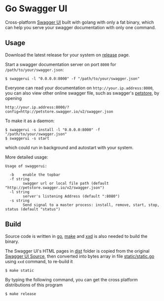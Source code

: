 # Go Swagger UI

Cross-platform [Swagger UI](https://swagger.io/swagger-ui/) built with golang with only
a fat binary, which can help you serve your swagger documentation with only one command.

## Usage
Download the latest release for your system on [release](https://github.com/haxii/go-swagger-ui/releases) page.

Start a swagger documentation server on port `8000` for `/path/to/your/swagger.json`:

```
$ swaggerui -l "0.0.0.0:8000" -f "/path/to/your/swagger.json"
```

Everyone can read your documentation on `http://your.ip.address:8000`, you can also view
other online swagger file, such as swagger's [petstore](http://petstore.swagger.io/),
by opening 

```
http://your.ip.address:8000/?config=http://petstore.swagger.io/v2/swagger.json
```

To make it as a daemon:

```
$ swaggerui -s install -l "0.0.0.0:8000" -f "/path/to/your/swagger.json"
$ swaggerui -s start
```

which could run in background and autostart with your system.

More detailed usage:

```
Usage of swaggerui:

  -b    enable the topbar
  -f string
        swagger url or local file path (default "http://petstore.swagger.io/v2/swagger.json")
  -l string
        server's listening Address (default ":8080")
  -s string
        Send signal to a master process: install, remove, start, stop, status (default "status")
```

## Build

Source code is written in [go](https://golang.org/), [make](https://www.gnu.org/software/make/) and [xxd](https://www.systutorials.com/docs/linux/man/1-xxd/) is also needed to build the binary.

The Swagger UI's HTML pages in [dist](dist) folder is copied from the original [Swagger UI Source](https://github.com/swagger-api/swagger-ui/tree/master/dist), then converted into bytes array in file [static/static.go](static/static.go) using `xxd` command, to re-build it

```
$ make static
```

By typing the following command, you can get the cross platform distributions of this program


```
$ make release
```
